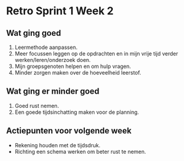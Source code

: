 # Retro Sprint 1 Week 2

## Wat ging goed

1. Leermethode aanpassen.
2. Meer focussen leggen op de opdrachten en in mijn vrije tijd verder werken/leren/onderzoek doen.
3. Mijn groepsgenoten helpen en om hulp vragen.
4. Minder zorgen maken over de hoeveelheid leerstof.

## Wat ging er minder goed

1. Goed rust nemen.
2. Een goede tijdsinchatting maken voor de planning.

## Actiepunten voor volgende week

- Rekening houden met de tijdsdruk.
- Richting een schema werken om beter rust te nemen.

